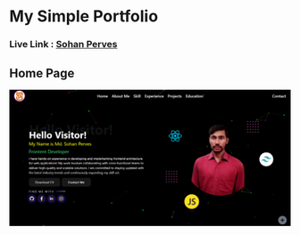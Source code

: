 # My Simple Portfolio

### Live Link : [Sohan Perves]("https://mspsohan.netlify.app")

## Home Page

<div>
<img src="./src/assets/portfolioHome.png"/>
</div>

